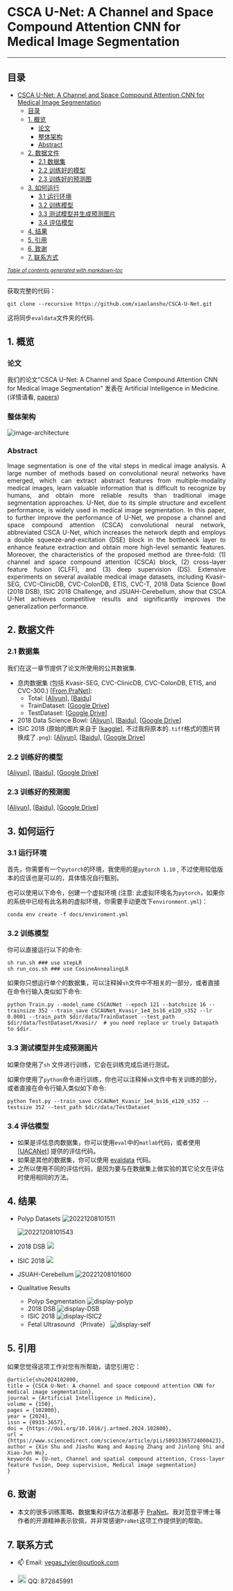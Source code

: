 # CSCA U-Net: A Channel and Space Compound Attention CNN for Medical Image Segmentation

----

## 目录
- [CSCA U-Net: A Channel and Space Compound Attention CNN for Medical Image Segmentation](#csca-u-net--a-channel-and-space-compound-attention-cnn-for-medical-image-segmentation)
  * [目录](#目录)
  * [1. 概览](#1-概览)
    + [论文](#论文)
    + [整体架构](#整体架构)
    + [Abstract](#abstract)
  * [2. 数据文件](#2-数据文件)
    + [2.1 数据集](#21-数据集)
    + [2.2 训练好的模型](#22-训练好的模型)
    + [2.3 训练好的预测图](#23-训练好的预测图)
  * [3. 如何运行](#3-如何运行)
    + [3.1 运行环境](#31-运行环境)
    + [3.2 训练模型](#32-训练模型)
    + [3.3 测试模型并生成预测图片](#33-测试模型并生成预测图片)
    + [3.4 评估模型](#34-评估模型)
  * [4. 结果](#4-结果)
  * [5. 引用](#5-引用])
  * [6. 致谢](#6-致谢)
  * [7. 联系方式](#7-联系方式)

<small><i><a href='http://ecotrust-canada.github.io/markdown-toc/'>Table of contents generated with markdown-toc</a></i></small>

---

获取完整的代码：
```shell
git clone --recursive https://github.com/xiaolanshu/CSCA-U-Net.git
```
这将同步`evaldata`文件夹的代码.

## 1. 概览

### 论文

我们的论文"CSCA U-Net: A Channel and Space Compound Attention CNN for Medical Image Segmentation" 发表在 Artificial Intelligence in Medicine.(详情请看, [papers](https://www.sciencedirect.com/science/article/abs/pii/S0933365724000423))

### 整体架构

![image-architecture](docs/pics/architecture.png)

### Abstract

<p align = "justify"> 
Image segmentation is one of the vital steps in medical image analysis. A large number of methods based on convolutional neural networks have emerged, which can extract abstract features from multiple-modality medical images, learn valuable information that is difficult to recognize by humans, and obtain more reliable results than traditional image segmentation approaches. U-Net, due to its simple structure and excellent performance, is widely used in medical image segmentation. In this paper, to further improve the performance of U-Net, we propose a channel and space compound attention (CSCA) convolutional neural network, abbreviated CSCA U-Net, which increases the network depth and employs a double squeeze-and-excitation (DSE) block in the bottleneck layer to enhance feature extraction and obtain more high-level semantic features. Moreover, the characteristics of the proposed method are three-fold: (1) channel and space compound attention (CSCA) block, (2) cross-layer feature fusion (CLFF), and (3) deep supervision (DS). Extensive experiments on several available medical image datasets, including Kvasir-SEG, CVC-ClinicDB, CVC-ColonDB, ETIS, CVC-T, 2018 Data Science Bowl (2018 DSB), ISIC 2018 Challenge, and JSUAH-Cerebellum, show that CSCA U-Net achieves competitive results and significantly improves the generalization performance.
</p>

## 2. 数据文件

### 2.1 数据集

我们在这一章节提供了论文所使用的公共数据集. 

- 息肉数据集 (包括 Kvasir-SEG, CVC-ClinicDB, CVC-ColonDB, ETIS, and CVC-300.) \[[From PraNet](https://github.com/DengPingFan/PraNet)\]:
  - Total: \[[Aliyun](http://little-shu.com:5244/Aliyun/CSCAUNet/Datasets/Polyp%205%20Datasets.zip)\], \[[Baidu]( https://pan.baidu.com/s/1q5I2e2bbwXdW4evJdCAUpg?pwd=1111)\]
  - TrainDataset: \[[Google Drive](https://drive.google.com/file/d/1lODorfB33jbd-im-qrtUgWnZXxB94F55/view?usp=sharing)\] 
  - TestDataset: \[[Google Drive](https://drive.google.com/file/d/1lODorfB33jbd-im-qrtUgWnZXxB94F55/view?usp=sharing)\]
- 2018 Data Science Bowl: \[[Aliyun](http://little-shu.com:5244/Aliyun/CSCAUNet/Datasets/bowl.zip)\], \[[Baidu](https://pan.baidu.com/s/1JUzWDQydjj83GbniRgstOQ?pwd=1111)\], \[[Google Drive](https://drive.google.com/file/d/1IWoWItLWvj1r2SbJWfBQTyPI0AngEwbb/view?usp=share_link)\]
- ISIC 2018 (原始的图片来自于 \[[kaggle](https://www.kaggle.com/datasets/pengyizhou/isic2018segmentation/download?datasetVersionNumber=1)\], 不过我将原本的`.tiff`格式的图片转换成了`.png`): \[[Aliyun](http://little-shu.com:5244/Aliyun/CSCAUNet/Datasets/ISIC2018.zip)\], \[[Baidu](https://pan.baidu.com/s/1utewXZ8Rs-X5FbTtzOy7DQ?pwd=1111)\], \[[Google Drive](https://drive.google.com/file/d/1qSNXHtV526yLLVyayOsA3bSA9LSSPBrQ/view?usp=share_link)\]

###  2.2 训练好的模型

\[[Aliyun](http://little-shu.com:5244/Aliyun/CSCAUNet/snapshots.zip)\], \[[Baidu](https://pan.baidu.com/s/15QcH5fBU4uU0w-X3xu24cw?pwd=1111)\], \[[Google Drive](https://drive.google.com/drive/folders/1GvMXm5fehYbMFfC1mV0wHy0rHk_35JUP?usp=share_link)\]

### 2.3 训练好的预测图

\[[Aliyun](http://little-shu.com:5244/Aliyun/CSCAUNet/Predict_map.zip)\], \[[Baidu](https://pan.baidu.com/s/1KmCXEPkAx5x1QhEx-Utypg?pwd=1111)\], \[[Google Drive](https://drive.google.com/drive/folders/1VA6J9k5XdkanpkMh4IuXe6wg0OS0lUxq?usp=sharing)\]

## 3. 如何运行

### 3.1 运行环境

首先，你需要有一个`pytorch`的环境，我使用的是`pytorch 1.10` , 不过使用较低版本的应该也是可以的，具体情况自行甄别。

也可以使用以下命令，创建一个虚拟环境 (注意: 此虚拟环境名为`pytorch`，如果你的系统中已经有此名称的虚拟环境，你需要手动更改下`environment.yml`)：

```shell
conda env create -f docs/enviroment.yml
```

### 3.2 训练模型

你可以直接运行以下的命令:

```shell
sh run.sh ### use stepLR
sh run_cos.sh ### use CosineAnnealingLR 
```

如果你只想运行单个的数据集，可以注释掉`sh`文件中不相关的一部分，或者直接在命令行输入类似如下命令:

```shell
python Train.py --model_name CSCAUNet --epoch 121 --batchsize 16 --trainsize 352 --train_save CSCAUNet_Kvasir_1e4_bs16_e120_s352 --lr 0.0001 --train_path $dir/data/TrainDataset --test_path $dir/data/TestDataset/Kvasir/  # you need replace ur truely Datapath to $dir.
```

### 3.3 测试模型并生成预测图片

如果你使用了`sh` 文件进行训练，它会在训练完成后进行测试。

如果你使用了`python`命令进行训练，你也可以注释掉`sh`文件中有关训练的部分，或者直接在命令行输入类似如下命令:

```shell
python Test.py --train_save CSCAUNet_Kvasir_1e4_bs16_e120_s352 --testsize 352 --test_path $dir/data/TestDataset
```

### 3.4 评估模型

- 如果是评估息肉数据集，你可以使用`eval`中的`matlab`代码，或者使用 \[[UACANet](https://github.com/plemeri/UACANet)\] 提供的评估代码。
- 如果是其他的数据集，你可以使用 [evaldata](https://github.com/z872845991/evaldata/) 代码。
- 之所以使用不同的评估代码，是因为要与在数据集上做实验的其它论文在评估时使用相同的方法。

## 4. 结果

- Polyp Datasets
  ![20221208101511](docs/pics/table-polyp.png)

  ![20221208101543](docs/pics/table-polyp2.png)

- 2018 DSB
  ![](docs/pics/table-dsb.png)

- ISIC 2018
  ![](docs/pics/table-isic2018.png)

- JSUAH-Cerebellum 
  ![20221208101600](docs/pics/table-jsuah.png)

- Qualitative Results
  
  - Polyp Segmentation 
  ![display-polyp](docs/pics/display-polyp.png)
  - 2018 DSB
  ![display-DSB](docs/pics/display-DSB.png)
  - ISIC 2018
  ![display-ISIC2](docs/pics/display-ISIC-compressed.jpg)
  - Fetal Ultrasound （Private） 
  ![display-self](docs/pics/display-self.png)
  
## 5. 引用

如果您觉得这项工作对您有所帮助，请您引用它：
```
@article{shu2024102800,
title = {CSCA U-Net: A channel and space compound attention CNN for medical image segmentation},
journal = {Artificial Intelligence in Medicine},
volume = {150},
pages = {102800},
year = {2024},
issn = {0933-3657},
doi = {https://doi.org/10.1016/j.artmed.2024.102800},
url = {https://www.sciencedirect.com/science/article/pii/S0933365724000423},
author = {Xin Shu and Jiashu Wang and Aoping Zhang and Jinlong Shi and Xiao-Jun Wu},
keywords = {U-net, Channel and spatial compound attention, Cross-layer feature fusion, Deep supervision, Medical image segmentation}
}
```


## 6. 致谢

- 本文的很多训练策略、数据集和评估方法都基于 [PraNet](https://github.com/DengPingFan/PraNet)。我对范登平博士等作者的开源精神表示钦佩，并非常感谢`PraNet`这项工作提供到的帮助。

## 7. 联系方式

- 📫 Email: vegas_tyler@outlook.com

- <img src="https://picture-for-upload.oss-cn-beijing.aliyuncs.com/img/qq.svg" width="20" height="20"> QQ: 872845991
